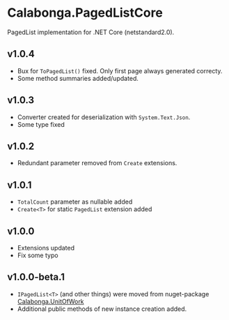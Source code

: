 # Calabonga.PagedListCore

PagedList implementation for .NET Core (netstandard2.0).

## v1.0.4

* Bux for `ToPagedList()` fixed. Only first page always generated correcty.
* Some method summaries added/updated.

## v1.0.3

* Converter created for deserialization with `System.Text.Json`.
* Some type fixed

## v1.0.2

* Redundant parameter removed from `Create` extensions.

## v1.0.1

* `TotalCount` parameter as nullable added
* `Create<T>` for static `PagedList` extension added

## v1.0.0

* Extensions updated
* Fix some typo

## v1.0.0-beta.1

* `IPagedList<T>` (and other things) were moved from nuget-package [Calabonga.UnitOfWork](https://github.com/Calabonga/UnitOfWork)
* Additional public methods of new instance creation added.